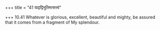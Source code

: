 +++
title = "41 यद्यद्विभूतिमत्सत्त्वं"

+++
10.41 Whatever is glorious, excellent, beautiful and mighty, be assured
that it comes from a fragment of My splendour.
